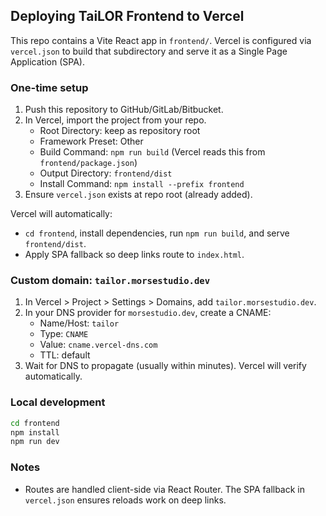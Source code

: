 ## Deploying TaiLOR Frontend to Vercel

This repo contains a Vite React app in `frontend/`. Vercel is configured via `vercel.json` to build that subdirectory and serve it as a Single Page Application (SPA).

### One-time setup
1. Push this repository to GitHub/GitLab/Bitbucket.
2. In Vercel, import the project from your repo.
   - Root Directory: keep as repository root
   - Framework Preset: Other
   - Build Command: `npm run build` (Vercel reads this from `frontend/package.json`)
   - Output Directory: `frontend/dist`
   - Install Command: `npm install --prefix frontend`
3. Ensure `vercel.json` exists at repo root (already added).

Vercel will automatically:
- `cd frontend`, install dependencies, run `npm run build`, and serve `frontend/dist`.
- Apply SPA fallback so deep links route to `index.html`.

### Custom domain: `tailor.morsestudio.dev`
1. In Vercel > Project > Settings > Domains, add `tailor.morsestudio.dev`.
2. In your DNS provider for `morsestudio.dev`, create a CNAME:
   - Name/Host: `tailor`
   - Type: `CNAME`
   - Value: `cname.vercel-dns.com`
   - TTL: default
3. Wait for DNS to propagate (usually within minutes). Vercel will verify automatically.

### Local development
```bash
cd frontend
npm install
npm run dev
```

### Notes
- Routes are handled client-side via React Router. The SPA fallback in `vercel.json` ensures reloads work on deep links.

